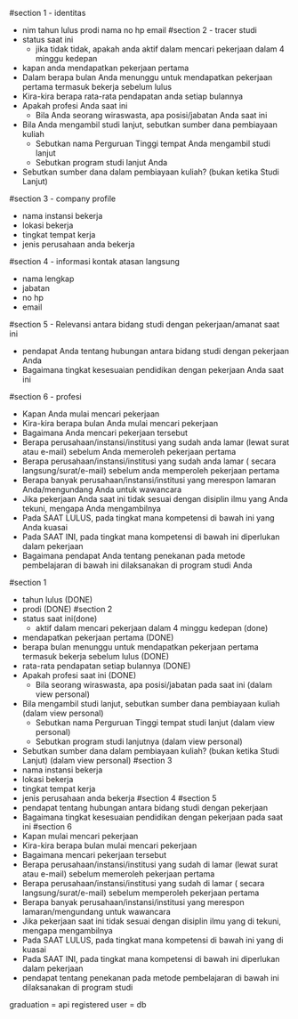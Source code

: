 #section 1 - identitas
- nim
tahun lulus
prodi
nama
no hp
email 
#section 2 - tracer studi
- status saat ini
    - jika tidak tidak, apakah anda aktif dalam mencari pekerjaan dalam 4 minggu kedepan
- kapan anda mendapatkan pekerjaan pertama
- Dalam berapa bulan Anda menunggu untuk mendapatkan pekerjaan pertama termasuk bekerja sebelum lulus
- Kira-kira berapa rata-rata pendapatan anda setiap bulannya
- Apakah profesi Anda saat ini
    - Bila Anda seorang wiraswasta, apa posisi/jabatan Anda saat ini
- Bila Anda mengambil studi lanjut, sebutkan sumber dana pembiayaan kuliah
    - Sebutkan nama Perguruan Tinggi tempat Anda mengambil studi lanjut
    - Sebutkan program studi lanjut Anda
- Sebutkan sumber dana dalam pembiayaan kuliah? (bukan ketika Studi Lanjut)

#section 3 - company profile
- nama instansi bekerja
- lokasi bekerja
- tingkat tempat kerja
- jenis perusahaan anda bekerja

#section 4 - informasi kontak atasan langsung
- nama lengkap
- jabatan
- no hp
- email

#section 5 - Relevansi antara bidang studi dengan pekerjaan/amanat saat ini
- pendapat Anda tentang hubungan antara bidang studi dengan pekerjaan Anda
- Bagaimana tingkat kesesuaian pendidikan dengan pekerjaan Anda saat ini

#section 6 - profesi
- Kapan Anda mulai mencari pekerjaan
- Kira-kira berapa bulan Anda mulai mencari pekerjaan
- Bagaimana Anda mencari pekerjaan tersebut
- Berapa perusahaan/instansi/institusi yang sudah anda lamar (lewat surat atau e-mail) sebelum Anda memeroleh pekerjaan pertama
- Berapa perusahaan/instansi/institusi yang sudah anda lamar ( secara langsung/surat/e-mail) sebelum anda memperoleh pekerjaan pertama
- Berapa banyak perusahaan/instansi/institusi yang merespon lamaran Anda/mengundang Anda untuk wawancara
- Jika pekerjaan Anda saat ini tidak sesuai dengan disiplin ilmu yang Anda tekuni, mengapa Anda mengambilnya
- Pada SAAT LULUS, pada tingkat mana kompetensi di bawah ini yang Anda kuasai
- Pada SAAT INI, pada tingkat mana kompetensi di bawah ini diperlukan dalam pekerjaan
- Bagaimana pendapat Anda tentang penekanan pada metode pembelajaran di bawah ini dilaksanakan di program studi Anda

<!-- jadi fitur -->
#section 1 
- tahun lulus (DONE)
- prodi (DONE)
#section 2 
- status saat ini(done)
    - aktif dalam mencari pekerjaan dalam 4 minggu kedepan (done)
- mendapatkan pekerjaan pertama (DONE)
- berapa bulan menunggu untuk mendapatkan pekerjaan pertama termasuk bekerja sebelum lulus (DONE)
- rata-rata pendapatan setiap bulannya  (DONE)
- Apakah profesi saat ini (DONE)
    - Bila seorang wiraswasta, apa posisi/jabatan pada saat ini (dalam view personal)
- Bila mengambil studi lanjut, sebutkan sumber dana pembiayaan kuliah (dalam view personal)
    - Sebutkan nama Perguruan Tinggi tempat studi lanjut (dalam view personal)
    - Sebutkan program studi lanjutnya (dalam view personal)
- Sebutkan sumber dana dalam pembiayaan kuliah? (bukan ketika Studi Lanjut) (dalam view personal)
#section 3
- nama instansi bekerja
- lokasi bekerja
- tingkat tempat kerja
- jenis perusahaan anda bekerja
#section 4
#section 5
- pendapat tentang hubungan antara bidang studi dengan pekerjaan
- Bagaimana tingkat kesesuaian pendidikan dengan pekerjaan pada saat ini
#section 6
- Kapan mulai mencari pekerjaan
- Kira-kira berapa bulan mulai mencari pekerjaan
- Bagaimana mencari pekerjaan tersebut
- Berapa perusahaan/instansi/institusi yang sudah di lamar (lewat surat atau e-mail) sebelum memeroleh pekerjaan pertama
- Berapa perusahaan/instansi/institusi yang sudah di lamar ( secara langsung/surat/e-mail) sebelum memperoleh pekerjaan pertama
- Berapa banyak perusahaan/instansi/institusi yang merespon lamaran/mengundang untuk wawancara
- Jika pekerjaan saat ini tidak sesuai dengan disiplin ilmu yang di tekuni, mengapa mengambilnya
- Pada SAAT LULUS, pada tingkat mana kompetensi di bawah ini yang di kuasai
- Pada SAAT INI, pada tingkat mana kompetensi di bawah ini diperlukan dalam pekerjaan
- pendapat tentang penekanan pada metode pembelajaran di bawah ini dilaksanakan di program studi 




graduation = api
registered user = db